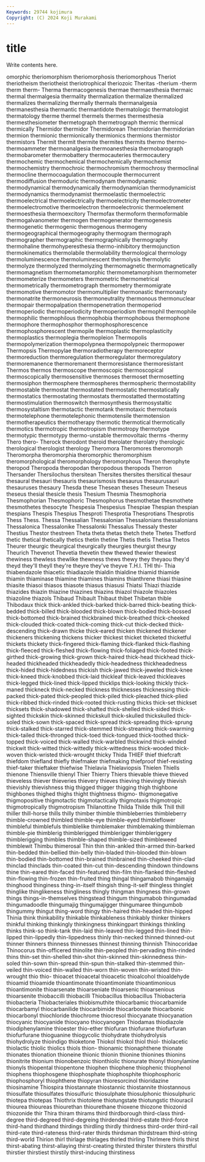 ```yaml
---
Keywords: 29744 kojimura
Copyright: (C) 2024 Koji Murakami
---
```


# title

Write contents here.



omorphic theriomorphism theriomorphosis
theriomorphous Theriot theriotheism theriotheist theriotrophical theriozoic Theritas -therium -therm therm
therm- Therma thermacogenesis thermae thermaesthesia thermaic thermal thermalgesia thermality thermalization
thermalize thermalized thermalizes thermalizing thermally thermals thermanalgesia thermanesthesia thermantic thermantidote
thermatologic thermatologist thermatology therme thermel thermels thermes thermesthesia thermesthesiometer thermetograph
thermetrograph thermic thermical thermically Thermidor thermidor Thermidorean Thermidorian thermidorian thermion
thermionic thermionically thermionics thermions thermistor thermistors Thermit thermit thermite thermites
thermits thermo thermo- thermoammeter thermoanalgesia thermoanesthesia thermobarograph thermobarometer thermobattery thermocauteries
thermocautery thermochemic thermochemical thermochemically thermochemist thermochemistry thermochroic thermochromism thermochrosy thermoclinal
thermocline thermocoagulation thermocouple thermocurrent thermodiffusion thermoduric thermodynam thermodynamic thermodynamical thermodynamically
thermodynamician thermodynamicist thermodynamics thermodynamist thermoelastic thermoelectric thermoelectrical thermoelectrically thermoelectricity thermoelectrometer
thermoelectromotive thermoelectron thermoelectronic thermoelement thermoesthesia thermoexcitory Thermofax thermoform thermoformable thermogalvanometer
thermogen thermogenerator thermogenesis thermogenetic thermogenic thermogenous thermogeny thermogeographical thermogeography thermogram
thermograph thermographer thermographic thermographically thermography thermohaline thermohyperesthesia thermo-inhibitory thermojunction thermokinematics
thermolabile thermolability thermological thermology thermoluminescence thermoluminescent thermolysis thermolytic thermolyze thermolyzed
thermolyzing thermomagnetic thermomagnetically thermomagnetism thermometamorphic thermometamorphism thermometer thermometerize thermometers thermometric
thermometrical thermometrically thermometrograph thermometry thermomigrate thermomotive thermomotor thermomultiplier thermonastic thermonasty
thermonatrite thermoneurosis thermoneutrality thermonous thermonuclear thermopair thermopalpation thermopenetration thermoperiod thermoperiodic
thermoperiodicity thermoperiodism thermophil thermophile thermophilic thermophilous thermophobia thermophobous thermophone thermophore
thermophosphor thermophosphorescence thermophosphorescent thermopile thermoplastic thermoplasticity thermoplastics thermoplegia thermopleion Thermopolis
thermopolymerization thermopolypnea thermopolypneic thermopower Thermopsis Thermopylae thermoradiotherapy thermoreceptor thermoreduction thermoregulation
thermoregulator thermoregulatory thermoremanence thermoremanent thermoresistance thermoresistant Thermos thermos thermoscope thermoscopic
thermoscopical thermoscopically thermosensitive thermoses thermoset thermosetting thermosiphon thermosphere thermospheres thermospheric
thermostability thermostable thermostat thermostated thermostatic thermostatically thermostatics thermostating thermostats thermostatted
thermostatting thermostimulation thermoswitch thermosynthesis thermosystaltic thermosystaltism thermotactic thermotank thermotaxic thermotaxis
thermotelephone thermotelephonic thermotensile thermotension thermotherapeutics thermotherapy thermotic thermotical thermotically thermotics
thermotropic thermotropism thermotropy thermotype thermotypic thermotypy thermo-unstable thermovoltaic therms -thermy
Thero thero- Therock therodont theroid therolater therolatry therologic therological therologist
therology Theromora Theromores theromorph Theromorpha theromorphia theromorphic theromorphism theromorphological theromorphology
theromorphous Theron therophyte theropod Theropoda theropodan theropodous theropods Therron Thersander
Thersilochus thersitean Thersites thersites thersitical thesaur thesaural thesauri thesauris thesaurismosis
thesaurus thesaurusauri thesauruses thesaury Thesda these Thesean theses Theseum Theseus
theseus thesial thesicle thesis Thesium Thesmia Thesmophoria Thesmophorian Thesmophoric Thesmophorus
thesmothetae thesmothete thesmothetes thesocyte Thespesia Thespesius Thespiae Thespian thespian thespians
Thespis Thespius Thesproti Thesprotia Thesprotians Thesprotis Thess Thess. Thessa Thessalian
Thessalonian Thessalonians thessalonians Thessalonica Thessalonike Thessalonki Thessalus Thessaly thester Thestius
Thestor thestreen Theta theta thetas thetch thete Thetes Thetford thetic
thetical thetically thetics thetin thetine Thetis thetis Thetisa Thetos Theurer
theurgic theurgical theurgically theurgies theurgist theurgy Theurich Thevenot Thevetia thevetin
thew thewed thewier thewiest thewiness thewless thewlike thewness thews thewy
they theyaou they'd theyd they'll theyll they're theyre they've theyve
T.H.I. THI thi- Thia thiabendazole thiacetic thiadiazole thialdin thialdine thiamid
thiamide thiamin thiaminase thiamine thiamines thiamins thianthrene thiasi thiasine thiasite
thiasoi thiasos thiasote thiasus thiasusi Thiatsi Thiazi thiazide thiazides thiazin
thiazine thiazines thiazins thiazol thiazole thiazoles thiazoline thiazols Thibaud Thibault
Thibaut thibet Thibetan thible Thibodaux thick thick-ankled thick-barked thick-barred thick-beating
thick-bedded thick-billed thick-blooded thick-blown thick-bodied thick-bossed thick-bottomed thick-brained thickbrained thick-breathed
thick-cheeked thick-clouded thick-coated thick-coming thick-cut thick-decked thick-descending thick-drawn thicke thick-eared
thicken thickened thickener thickeners thickening thickens thicker thickest thicket thicketed
thicketful thickets thickety thick-fingered thick-flaming thick-flanked thick-flashing thick-fleeced thick-fleshed thick-flowing
thick-foliaged thick-footed thick-girthed thick-growing thick-grown thick-haired thick-head thickhead thick-headed thickheaded
thickheadedly thick-headedness thickheadedness thick-hided thick-hidedness thickish thick-jawed thick-jeweled thick-knee thick-kneed
thick-knobbed thick-laid thickleaf thick-leaved thickleaves thick-legged thick-lined thick-lipped thicklips thick-looking
thickly thick-maned thickneck thick-necked thickness thicknesses thicknessing thick-packed thick-pated thick-peopled
thick-piled thick-pleached thick-plied thick-ribbed thick-rinded thick-rooted thick-rusting thicks thick-set thickset
thicksets thick-shadowed thick-shafted thick-shelled thick-sided thick-sighted thickskin thick-skinned thickskull thick-skulled
thickskulled thick-soled thick-sown thick-spaced thick-spread thick-spreading thick-sprung thick-stalked thick-starred thick-stemmed
thick-streaming thick-swarming thick-tailed thick-thronged thick-toed thick-tongued thick-toothed thick-topped thick-voiced thick-walled
thick-warbled thickwind thick-winded thickwit thick-witted thick-wittedly thick-wittedness thick-wooded thick-woven thick-wristed
thick-wrought thicky Thida THIEF thief thiefcraft thiefdom thiefland thiefly thiefmaker
thiefmaking thiefproof thief-resisting thief-taker thieftaker thiefwise Thielavia Thielaviopsis Thielen Thiells
thienone Thiensville thienyl Thier Thierry Thiers thievable thieve thieved thieveless
thiever thieveries thievery thieves thieving thievingly thievish thievishly thievishness thig
thigged thigger thigging thigh thighbone thighbones thighed thighs thight thightness
thigmo- thigmonegative thigmopositive thigmotactic thigmotactically thigmotaxis thigmotropic thigmotropically thigmotropism Thilanottine
Thilda Thilde thilk Thill thill thiller thill-horse thills thilly thimber
thimble thimbleberries thimbleberry thimble-crowned thimbled thimble-eye thimble-eyed thimbleflower thimbleful thimblefuls
thimblelike thimblemaker thimblemaking thimbleman thimble-pie thimblerig thimblerigged thimblerigger thimbleriggery thimblerigging
thimbles thimble-shaped thimble-sized thimbleweed thimblewit Thimbu thimerosal Thin thin thin-ankled
thin-armed thin-barked thin-bedded thin-bellied thin-belly thin-bladed thin-blooded thin-blown thin-bodied thin-bottomed
thin-brained thinbrained thin-cheeked thin-clad thinclad thinclads thin-coated thin-cut thin-descending thindown
thindowns thine thin-eared thin-faced thin-featured thin-film thin-flanked thin-fleshed thin-flowing thin-frozen
thin-fruited thing thingal thingamabob thingamajig thinghood thinginess thing-in-itself thingish thing-it-self
thingless thinglet thinglike thinglikeness thingliness thingly thingman thingness thin-grown things
things-in-themselves thingstead thingum thingumabob thingumadad thingumadoodle thingumajig thingumajigger thingumaree thingumbob
thingummy thingut thing-word thingy thin-haired thin-headed thin-hipped Thinia think thinkability
thinkable thinkableness thinkably thinker thinkers thinkful thinking thinkingly thinkingness thinkingpart
thinkings thinkling thinks think-so think-tank thin-laid thin-leaved thin-legged thin-lined thin-lipped
thin-lippedly thin-lippedness thinly thin-necked thinned thinned-out thinner thinners thinness thinnesses
thinnest thinning thinnish Thinocoridae Thinocorus thin-officered thinolite thin-peopled thin-pervading thin-rinded
thins thin-set thin-shelled thin-shot thin-skinned thin-skinnedness thin-soled thin-sown thin-spread thin-spun
thin-stalked thin-stemmed thin-veiled thin-voiced thin-walled thin-worn thin-woven thin-wristed thin-wrought thio
thio- thioacet thioacetal thioacetic thioalcohol thioaldehyde thioamid thioamide thioantimonate thioantimoniate
thioantimonious thioantimonite thioarsenate thioarseniate thioarsenic thioarsenious thioarsenite thiobaccilli thiobacilli Thiobacillus
thiobacillus Thiobacteria thiobacteria Thiobacteriales thiobismuthite thiocarbamic thiocarbamide thiocarbamyl thiocarbanilide thiocarbimide
thiocarbonate thiocarbonic thiocarbonyl thiochloride thiochrome thiocresol thiocyanate thiocyanation thiocyanic thiocyanide
thiocyano thiocyanogen Thiodamas thiodiazole thiodiphenylamine thioester thio-ether thiofuran thiofurane thiofurfuran
thiofurfurane thioguanine thiogycolic thiohydrate thiohydrolysis thiohydrolyze thioindigo thioketone Thiokol thiokol
thiol thiol- thiolacetic thiolactic thiolic thiolics thiols thion- thionamic thionaphthene
thionate thionates thionation thioneine thionic thionin thionine thionines thionins thionitrite
thionium thionobenzoic thionthiolic thionurate thionyl thionylamine thionyls thiopental thiopentone thiophen
thiophene thiophenic thiophenol thiophens thiophosgene thiophosphate thiophosphite thiophosphoric thiophosphoryl thiophthene
thiopyran thioresorcinol thioridazine thiosinamine Thiospira thiostannate thiostannic thiostannite thiostannous thiosulfate
thiosulfates thiosulfuric thiosulphate thiosulphonic thiosulphuric thiotepa thiotepas Thiothrix thiotolene thiotungstate
thiotungstic thiouracil thiourea thioureas thiourethan thiourethane thioxene thiozone thiozonid thiozonide
thir Thira thiram thirams third thirdborough third-class third-degree third-degreed third-degreing
thirdendeal third-estate third-force third-hand thirdhand thirdings thirdling thirdly thirdness third-order
third-rail third-rate third-rateness third-rater thirds thirdsman thirdstream third-string third-world Thirion
thirl thirlage thirlages thirled thirling Thirlmere thirls thirst thirst-abating thirst-allaying
thirst-creating thirsted thirster thirsters thirstful thirstier thirstiest thirstily thirst-inducing thirstiness
